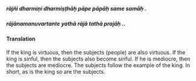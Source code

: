 ##### rājñi dharmiṇi dharmiṣṭhāḥ pāpe pāpāḥ same samāḥ .
##### rājānamanuvartante yathā rājā tathā prajāḥ ..

#### Translation

If the king is virtuous, then the subjects (people) are also virtuous. If the king is sinful, then the subjects also become sinful. If he is mediocre, then the subjects are mediocre. The subjects follow the example of the king. In short, as is the king so are the subjects.